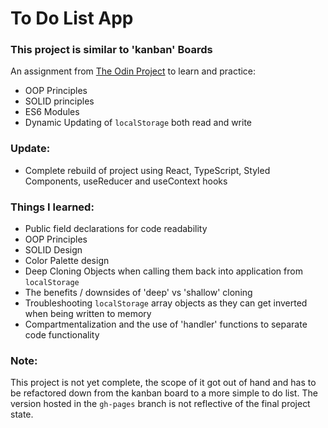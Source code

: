 # To Do List App

### This project is similar to 'kanban' Boards

An assignment from [The Odin Project](https://www.theodinproject.com/) to learn and practice:
- OOP Principles
- SOLID principles
- ES6 Modules
- Dynamic Updating of ```localStorage``` both read and write

### Update:
- Complete rebuild of project using React, TypeScript, Styled Components, useReducer and useContext hooks


### Things I learned:
- Public field declarations for code readability
- OOP Principles
- SOLID Design
- Color Palette design 
- Deep Cloning Objects when calling them back into application from ```localStorage```
- The benefits / downsides of 'deep' vs 'shallow' cloning
- Troubleshooting ```localStorage``` array objects as they can get inverted when being written to memory
- Compartmentalization and the use of 'handler' functions to separate code functionality

### Note:
This project is not yet complete, the scope of it got out of hand and has to be refactored down from the kanban board
to a more simple to do list. The version hosted in the ```gh-pages``` branch is not reflective of the final project state.
